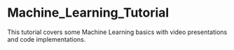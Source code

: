 # Machine_Learning_Tutorial
This tutorial covers some Machine Learning basics with video presentations and code implementations.

